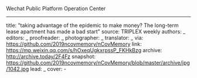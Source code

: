 Wechat Public Platform Operation Center


-------------
title: "taking advantage of the epidemic to make money? The long-term lease apartment has made a bad start"
source: TRIPLEX weekly
authors: _
editors: _
proofreader: _
photographer: _
translator: _
via: https://github.com/2019ncovmemory/nCovMemory
link: https://mp.weixin.qq.com/s/hOxeqUgkxrpssP_FKHkBzg
archive: http://archive.today/2F4Fz
snapshot: https://github.com/2019ncovmemory/nCovMemory/blob/master/archive/jpg/1042.jpg
lead: _
cover: -
